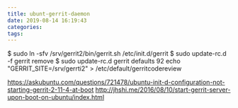 ```yaml
---
title: ubunt-gerrit-daemon
date: 2019-08-14 16:19:43
categories:
tags:
---
```

$ sudo ln -sfv /srv/gerrit2/bin/gerrit.sh /etc/init.d/gerrit
$ sudo update-rc.d -f gerrit remove
$ sudo update-rc.d gerrit defaults 92
echo "GERRIT_SITE=/srv/gerrti2" > /etc/default/gerritcodereview

https://askubuntu.com/questions/721478/ubuntu-init-d-configuration-not-starting-gerrit-2-11-4-at-boot
http://jhshi.me/2016/08/10/start-gerrit-server-upon-boot-on-ubuntu/index.html